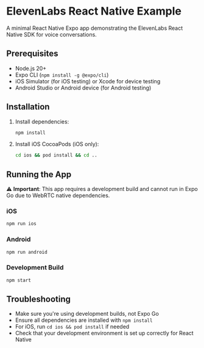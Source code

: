 # ElevenLabs React Native Example

A minimal React Native Expo app demonstrating the ElevenLabs React Native SDK for voice conversations.

## Prerequisites

- Node.js 20+
- Expo CLI (`npm install -g @expo/cli`)
- iOS Simulator (for iOS testing) or Xcode for device testing
- Android Studio or Android device (for Android testing)

## Installation

1. Install dependencies:
   ```bash
   npm install
   ```

2. Install iOS CocoaPods (iOS only):
   ```bash
   cd ios && pod install && cd ..
   ```

## Running the App

⚠️ **Important**: This app requires a development build and cannot run in Expo Go due to WebRTC native dependencies.

### iOS
```bash
npm run ios
```

### Android
```bash
npm run android
```

### Development Build
```bash
npm start
```

## Troubleshooting

- Make sure you're using development builds, not Expo Go
- Ensure all dependencies are installed with `npm install`
- For iOS, run `cd ios && pod install` if needed
- Check that your development environment is set up correctly for React Native